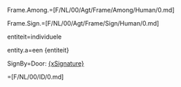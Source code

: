 Frame.Among.=[F/NL/00/Agt/Frame/Among/Human/0.md]

Frame.Sign.=[F/NL/00/Agt/Frame/Sign/Human/0.md]

entiteit=individuele

entity.a=een {entiteit}

SignBy=Door: <u>{xSignature}</u>

=[F/NL/00/ID/0.md]
